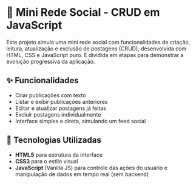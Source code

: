 
# 💬 Mini Rede Social - CRUD em JavaScript

Este projeto simula uma mini rede social com funcionalidades de criação, leitura, atualização e exclusão de postagens (CRUD), desenvolvida com HTML, CSS e JavaScript puro. É dividida em etapas para demonstrar a evolução progressiva da aplicação.

## ✨ Funcionalidades

- Criar publicações com texto
- Listar e exibir publicações anteriores
- Editar e atualizar postagens já feitas
- Excluir postagens individualmente
- Interface simples e direta, simulando um feed social

## 🧱 Tecnologias Utilizadas

- **HTML5** para estrutura da interface  
- **CSS3** para o estilo visual  
- **JavaScript** (Vanilla JS) para controle das ações do usuário e manipulação de dados em tempo real (sem backend)


